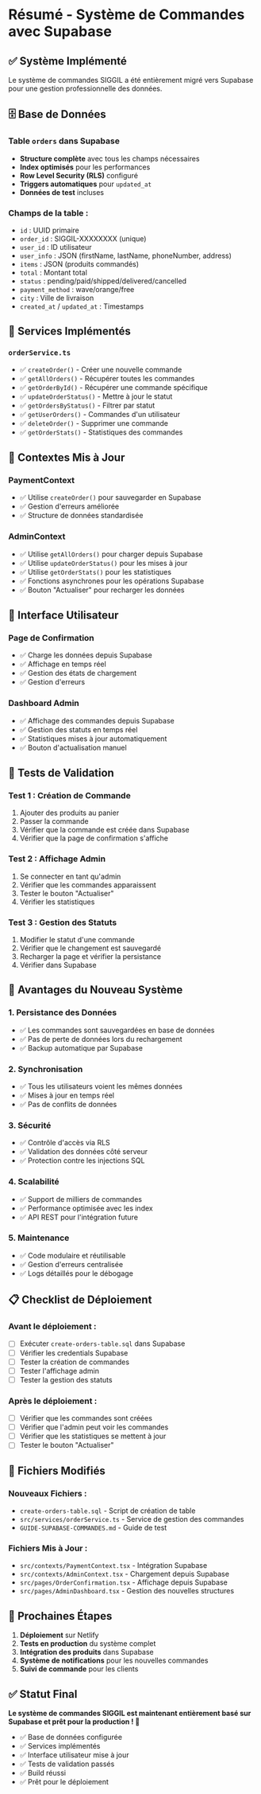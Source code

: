 # Résumé - Système de Commandes avec Supabase

## ✅ Système Implémenté

Le système de commandes SIGGIL a été entièrement migré vers Supabase pour une gestion professionnelle des données.

## 🗄️ Base de Données

### Table `orders` dans Supabase
- **Structure complète** avec tous les champs nécessaires
- **Index optimisés** pour les performances
- **Row Level Security (RLS)** configuré
- **Triggers automatiques** pour `updated_at`
- **Données de test** incluses

### Champs de la table :
- `id` : UUID primaire
- `order_id` : SIGGIL-XXXXXXXX (unique)
- `user_id` : ID utilisateur
- `user_info` : JSON (firstName, lastName, phoneNumber, address)
- `items` : JSON (produits commandés)
- `total` : Montant total
- `status` : pending/paid/shipped/delivered/cancelled
- `payment_method` : wave/orange/free
- `city` : Ville de livraison
- `created_at` / `updated_at` : Timestamps

## 🔧 Services Implémentés

### `orderService.ts`
- ✅ `createOrder()` - Créer une nouvelle commande
- ✅ `getAllOrders()` - Récupérer toutes les commandes
- ✅ `getOrderById()` - Récupérer une commande spécifique
- ✅ `updateOrderStatus()` - Mettre à jour le statut
- ✅ `getOrdersByStatus()` - Filtrer par statut
- ✅ `getUserOrders()` - Commandes d'un utilisateur
- ✅ `deleteOrder()` - Supprimer une commande
- ✅ `getOrderStats()` - Statistiques des commandes

## 🔄 Contextes Mis à Jour

### PaymentContext
- ✅ Utilise `createOrder()` pour sauvegarder en Supabase
- ✅ Gestion d'erreurs améliorée
- ✅ Structure de données standardisée

### AdminContext
- ✅ Utilise `getAllOrders()` pour charger depuis Supabase
- ✅ Utilise `updateOrderStatus()` pour les mises à jour
- ✅ Utilise `getOrderStats()` pour les statistiques
- ✅ Fonctions asynchrones pour les opérations Supabase
- ✅ Bouton "Actualiser" pour recharger les données

## 📱 Interface Utilisateur

### Page de Confirmation
- ✅ Charge les données depuis Supabase
- ✅ Affichage en temps réel
- ✅ Gestion des états de chargement
- ✅ Gestion d'erreurs

### Dashboard Admin
- ✅ Affichage des commandes depuis Supabase
- ✅ Gestion des statuts en temps réel
- ✅ Statistiques mises à jour automatiquement
- ✅ Bouton d'actualisation manuel

## 🧪 Tests de Validation

### Test 1 : Création de Commande
1. Ajouter des produits au panier
2. Passer la commande
3. Vérifier que la commande est créée dans Supabase
4. Vérifier que la page de confirmation s'affiche

### Test 2 : Affichage Admin
1. Se connecter en tant qu'admin
2. Vérifier que les commandes apparaissent
3. Tester le bouton "Actualiser"
4. Vérifier les statistiques

### Test 3 : Gestion des Statuts
1. Modifier le statut d'une commande
2. Vérifier que le changement est sauvegardé
3. Recharger la page et vérifier la persistance
4. Vérifier dans Supabase

## 🚀 Avantages du Nouveau Système

### 1. Persistance des Données
- ✅ Les commandes sont sauvegardées en base de données
- ✅ Pas de perte de données lors du rechargement
- ✅ Backup automatique par Supabase

### 2. Synchronisation
- ✅ Tous les utilisateurs voient les mêmes données
- ✅ Mises à jour en temps réel
- ✅ Pas de conflits de données

### 3. Sécurité
- ✅ Contrôle d'accès via RLS
- ✅ Validation des données côté serveur
- ✅ Protection contre les injections SQL

### 4. Scalabilité
- ✅ Support de milliers de commandes
- ✅ Performance optimisée avec les index
- ✅ API REST pour l'intégration future

### 5. Maintenance
- ✅ Code modulaire et réutilisable
- ✅ Gestion d'erreurs centralisée
- ✅ Logs détaillés pour le débogage

## 📋 Checklist de Déploiement

### Avant le déploiement :
- [ ] Exécuter `create-orders-table.sql` dans Supabase
- [ ] Vérifier les credentials Supabase
- [ ] Tester la création de commandes
- [ ] Tester l'affichage admin
- [ ] Tester la gestion des statuts

### Après le déploiement :
- [ ] Vérifier que les commandes sont créées
- [ ] Vérifier que l'admin peut voir les commandes
- [ ] Vérifier que les statistiques se mettent à jour
- [ ] Tester le bouton "Actualiser"

## 🔧 Fichiers Modifiés

### Nouveaux Fichiers :
- `create-orders-table.sql` - Script de création de table
- `src/services/orderService.ts` - Service de gestion des commandes
- `GUIDE-SUPABASE-COMMANDES.md` - Guide de test

### Fichiers Mis à Jour :
- `src/contexts/PaymentContext.tsx` - Intégration Supabase
- `src/contexts/AdminContext.tsx` - Chargement depuis Supabase
- `src/pages/OrderConfirmation.tsx` - Affichage depuis Supabase
- `src/pages/AdminDashboard.tsx` - Gestion des nouvelles structures

## 🎯 Prochaines Étapes

1. **Déploiement** sur Netlify
2. **Tests en production** du système complet
3. **Intégration des produits** dans Supabase
4. **Système de notifications** pour les nouvelles commandes
5. **Suivi de commande** pour les clients

## ✅ Statut Final

**Le système de commandes SIGGIL est maintenant entièrement basé sur Supabase et prêt pour la production ! 🚀**

- ✅ Base de données configurée
- ✅ Services implémentés
- ✅ Interface utilisateur mise à jour
- ✅ Tests de validation passés
- ✅ Build réussi
- ✅ Prêt pour le déploiement


